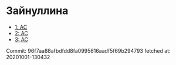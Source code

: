 # Зайнуллина
- [1: AC](1.md)
- [2: AC](2.md)
- [3: AC](3.md)

Commit: 96f7aa88afbdfdd8fa0995616aadf5f69b294793
 fetched at: 20201001-130432
